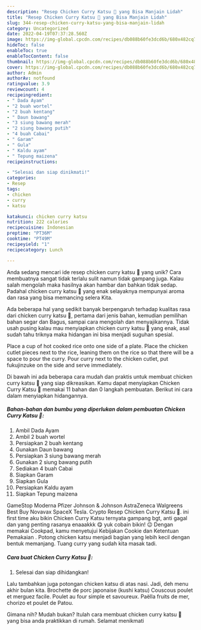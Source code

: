 ```yaml
---
description: "Resep Chicken Curry Katsu 🍛 yang Bisa Manjain Lidah"
title: "Resep Chicken Curry Katsu 🍛 yang Bisa Manjain Lidah"
slug: 344-resep-chicken-curry-katsu-yang-bisa-manjain-lidah
category: Uncategorized
date: 2022-04-19T07:37:28.560Z
image: https://img-global.cpcdn.com/recipes/db088b60fe3dcd6b/680x482cq70/chicken-curry-katsu-foto-resep-utama.jpg
hideToc: false
enableToc: true
enableTocContent: false
thumbnail: https://img-global.cpcdn.com/recipes/db088b60fe3dcd6b/680x482cq70/chicken-curry-katsu-foto-resep-utama.jpg
cover: https://img-global.cpcdn.com/recipes/db088b60fe3dcd6b/680x482cq70/chicken-curry-katsu-foto-resep-utama.jpg
author: Admin
authorAv: notfound
ratingvalue: 3.9
reviewcount: 4
recipeingredient:
- " Dada Ayam"
- "2 buah wortel"
- "2 buah kentang"
- " Daun bawang"
- "3 siung bawang merah"
- "2 siung bawang putih"
- "4 buah Cabai"
- " Garam"
- " Gula"
- " Kaldu ayam"
- " Tepung maizena"
recipeinstructions:

- "Selesai dan siap dinikmati!"
categories:
- Resep
tags:
- chicken
- curry
- katsu

katakunci: chicken curry katsu 
nutrition: 222 calories
recipecuisine: Indonesian
preptime: "PT36M"
cooktime: "PT49M"
recipeyield: "1"
recipecategory: Lunch

---
```





Anda sedang mencari ide resep chicken curry katsu 🍛 yang unik? Cara membuatnya sangat tidak terlalu sulit namun tidak gampang juga. Kalau salah mengolah maka hasilnya akan hambar dan bahkan tidak sedap. Padahal chicken curry katsu 🍛 yang enak selayaknya mempunyai aroma dan rasa yang bisa memancing selera Kita.





Ada beberapa hal yang sedikit banyak berpengaruh terhadap kualitas rasa dari chicken curry katsu 🍛, pertama dari jenis bahan, kemudian pemilihan bahan segar dan Bagus, sampai cara mengolah dan menyajikannya. Tidak usah pusing kalau mau menyiapkan chicken curry katsu 🍛 yang enak,      asal sudah tahu triknya maka hidangan ini bisa menjadi suguhan spesial.














Place a cup of hot cooked rice onto one side of a plate. Place the chicken cutlet pieces next to the rice, leaning them on the rice so that there will be a space to pour the curry. Pour curry next to the chicken cutlet, put fukujinzuke on the side and serve immediately.






Di bawah ini ada beberapa cara mudah dan praktis untuk membuat chicken curry katsu 🍛 yang siap dikreasikan. Kamu dapat menyiapkan Chicken Curry Katsu 🍛 memakai 11 bahan dan 0 langkah pembuatan. Berikut ini cara dalam menyiapkan hidangannya.

<!--inarticleads1-->

##### Bahan-bahan dan bumbu yang diperlukan dalam pembuatan Chicken Curry Katsu 🍛:

1. Ambil  Dada Ayam
1. Ambil 2 buah wortel
1. Persiapkan 2 buah kentang
1. Gunakan  Daun bawang
1. Persiapkan 3 siung bawang merah
1. Gunakan 2 siung bawang putih
1. Sediakan 4 buah Cabai
1. Siapkan  Garam
1. Siapkan  Gula
1. Persiapkan  Kaldu ayam
1. Siapkan  Tepung maizena


GameStop Moderna Pfizer Johnson &amp; Johnson AstraZeneca Walgreens Best Buy Novavax SpaceX Tesla. Crypto Resep Chicken Curry Katsu 🍛. ini first time aku bikin Chicken Curry Katsu ternyata gampang bgt, anti gagal dan yang penting rasanya enaaakkk 😋 yuk cobain bikin! 😉 Dengan memakai Cookpad, kamu menyetujui Kebijakan Cookie dan Ketentuan Pemakaian . Potong chicken katsu menjadi bagian yang lebih kecil dengan bentuk memanjang. Tuang curry yang sudah kita masak tadi. 

<!--inarticleads2-->

##### Cara buat Chicken Curry Katsu 🍛:


1. Selesai dan siap dihidangkan!

Lalu tambahkan juga potongan chicken katsu di atas nasi. Jadi, deh menu akhir bulan kita. Brochette de porc japonaise (kushi katsu) Couscous poulet et merguez facile. Poulet au four simple et savoureux. Paëlla fruits de mer, chorizo et poulet de Patou. 

Gimana nih? Mudah bukan? Itulah cara membuat chicken curry katsu 🍛 yang bisa anda praktikkan di rumah. Selamat menikmati
